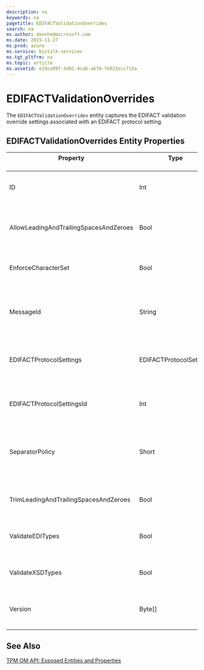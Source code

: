 ```yaml
---
description: na
keywords: na
pagetitle: EDIFACTValidationOverrides
search: na
ms.author: deonhe@microsoft.com
ms.date: 2015-11-27
ms.prod: azure
ms.service: biztalk-services
ms.tgt_pltfrm: na
ms.topic: article
ms.assetid: e19ca99f-3d01-4cab-a670-7e922ecc713a
---
```

# EDIFACTValidationOverrides
The `EDIFACTValidationOverrides` entity captures the EDIFACT validation override settings associated with an EDIFACT protocol setting.

## <a name="BKMK_EntityProps"></a>EDIFACTValidationOverrides Entity Properties

|Property <br /> <br />|Type <br /> <br />|Description <br /> <br />|
|------------|--------|---------------|
|ID <br /> <br />|Int <br /> <br />|Specifies a unique ID for the EDIFACT validation override. This value is auto-generated. <br /> <br />|
|AllowLeadingAndTrailingSpacesAndZeroes <br /> <br />|Bool <br /> <br />|**Required**. Specifies whether leading and trailing spaces must be allowed. <br /> <br />|
|EnforceCharacterSet <br /> <br />|Bool <br /> <br />|**Required**. Specifies whether character set validation is enforced using the override. <br /> <br />|
|MessageId <br /> <br />|String <br /> <br />|**Required**. Specifies the message ID. This value must not be a duplicate in the context of the same EDIFACTProtocolSettings. <br /> <br />|
|EDIFACTProtocolSettings <br /> <br />|EDIFACTProtocolSettings <br /> <br />|**Required**. A navigation property that references the EDIFACT protocol settings associated with the overrides. <br /> <br />|
|EDIFACTProtocolSettingsId <br /> <br />|Int <br /> <br />|**Required**. A navigation property that references an EDIFACT protocol settings ID. <br /> <br />|
|SeparatorPolicy <br /> <br />|Short <br /> <br />|**Required**. Specifies the separator policy. The possible values are 0 (for not allowed), 1 (for optional), and 2(for mandatory). <br /> <br />|
|TrimLeadingAndTrailingSpacesAndZeroes <br /> <br />|Bool <br /> <br />|**Required**. Specifies whether leading and trailing spaces must be trimmed. <br /> <br />|
|ValidateEDITypes <br /> <br />|Bool <br /> <br />|**Required**. Specifies whether the EDI types must be validated or not. <br /> <br />|
|ValidateXSDTypes <br /> <br />|Bool <br /> <br />|**Required**. Specifies whether the XSD validation must be performed or not. <br /> <br />|
|Version <br /> <br />|Byte[] <br /> <br />|This value is auto-generated and is for internal use only. <br /> <br />|

## See Also
[TPM OM API: Exposed Entities and Properties](/Topic/TPM_OM_API__Exposed_Entities_and_Properties.md)

